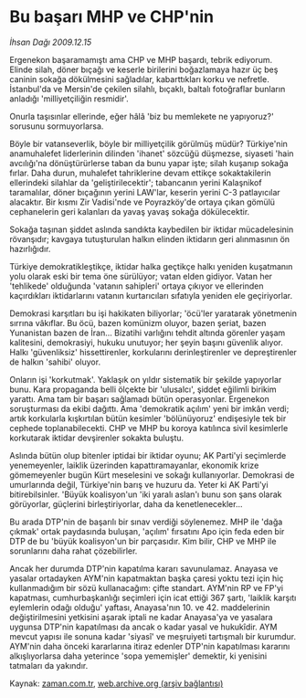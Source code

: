 # Bu başarı MHP ve CHP'nin

*İhsan Dağı 2009.12.15*

<tr><td class="metin" colspan="2" style="padding-top: 20px; padding-left: 5px; ">Ergenekon başaramamıştı ama CHP ve MHP başardı, tebrik ediyorum. Elinde silah, döner bıçağı ve keserle birilerini boğazlamaya hazır üç beş caninin sokağa dökülmesini sağladılar, kabarttıkları korku ve nefretle. İstanbul'da ve Mersin'de çekilen silahlı, bıçaklı, baltalı fotoğraflar bunların anladığı 'milliyetçiliğin resmidir'.</td></tr><tr><td class="metin" colspan="2" style="padding-top: 20px; padding-left: 5px; "><p>Onurla taşısınlar ellerinde, eğer hâlâ 'biz bu memlekete ne yapıyoruz?' sorusunu sormuyorlarsa.
<p>Böyle bir vatanseverlik, böyle bir milliyetçilik görülmüş müdür? Türkiye'nin anamuhalefet liderlerinin dilinden 'ihanet' sözcüğü düşmezse, siyaseti 'hain avcılığı'na dönüştürürlerse taban da bunu yapar işte; silah kuşanıp sokağa fırlar. Daha durun, muhalefet tahriklerine devam ettikçe sokaktakilerin ellerindeki silahlar da 'geliştirilecektir'; tabancanın yerini Kalaşnikof taramalılar, döner bıçağının yerini LAW'lar, keserin yerini C-3 patlayıcılar alacaktır. Bir kısmı Zir Vadisi'nde ve Poyrazköy'de ortaya çıkan gömülü cephanelerin geri kalanları da yavaş yavaş sokağa dökülecektir.
<p>Sokağa taşınan şiddet aslında sandıkta kaybedilen bir iktidar mücadelesinin rövanşıdır; kavgaya tutuşturulan halkın elinden iktidarın geri alınmasının ön hazırlığıdır. 
<p>Türkiye demokratikleştikçe, iktidar halka geçtikçe halkı yeniden kuşatmanın yolu olarak eski bir tema öne sürülüyor; vatan elden gidiyor. Vatan her 'tehlikede' olduğunda 'vatanın sahipleri' ortaya çıkıyor ve ellerinden kaçırdıkları iktidarlarını vatanın kurtarıcıları sıfatıyla yeniden ele geçiriyorlar.
<p>Demokrasi karşıtları bu işi hakikaten biliyorlar; 'öcü'ler yaratarak yönetmenin sırrına vâkıflar. Bu öcü, bazen komünizm oluyor, bazen şeriat, bazen Yunanistan bazen de İran... Bizatihi varlığını tehdit altında görenler yaşam kalitesini, demokrasiyi, hukuku unutuyor; her şeyin başını güvenlik alıyor. Halkı 'güvenliksiz' hissettirenler, korkularını derinleştirenler ve depreştirenler de halkın 'sahibi' oluyor.
<p>Onların işi 'korkutmak'. Yaklaşık on yıldır sistematik bir şekilde yapıyorlar bunu. Kara propaganda belli ölçekte bir 'ulusalcı', şiddet eğilimli birikim yarattı. Ama tam bir başarı sağlamadı bütün operasyonlar. Ergenekon soruşturması da ekibi dağıttı. Ama 'demokratik açılım' yeni bir imkân verdi; artık korkularla kışkırtılan bütün kesimler 'bölünüyoruz' endişesiyle tek bir cephede toplanabilecekti. CHP ve MHP bu koroya katılınca sivil kesimlerle korkutarak iktidar devşirenler sokakta buluştu.
<p>Aslında bütün olup bitenler iptidai bir iktidar oyunu; AK Parti'yi seçimlerde yenemeyenler, laiklik üzerinden kapattıramayanlar, ekonomik krize gömemeyenler bugün Kürt meselesini ve sokağı kullanıyorlar. Demokrasi de umurlarında değil, Türkiye'nin barış ve huzuru da. Yeter ki AK Parti'yi bitirebilsinler. 'Büyük koalisyon'un 'iki yaralı aslan'ı bunu son şans olarak görüyorlar, güçlerini birleştiriyorlar, daha da kenetlenecekler...
<p>Bu arada DTP'nin de başarılı bir sınav verdiği söylenemez. MHP ile 'dağa çıkmak' ortak paydasında buluşan, 'açılım' fırsatını Apo için feda eden bir DTP de bu 'büyük koalisyon'un bir parçasıdır. Kim bilir, CHP ve MHP ile sorunlarını daha rahat çözebilirler.
<p>Ancak her durumda DTP'nin kapatılma kararı savunulamaz. Anayasa ve yasalar ortadayken AYM'nin kapatmaktan başka çaresi yoktu tezi için hiç kullanmadığım bir sözü kullanacağım: çifte standart. AYM'nin RP ve FP'yi kapatması, cumhurbaşkanlığı seçimleri için icat ettiği 367 şartı, 'laiklik karşıtı eylemlerin odağı olduğu' yaftası, Anayasa'nın 10. ve 42. maddelerinin değiştirilmesini yetkisini aşarak iptali ne kadar Anayasa'ya ve yasalara uygunsa DTP'nin kapatılması da ancak o kadar yasal ve hukukîdir. AYM mevcut yapısı ile sonuna kadar 'siyasî' ve meşruiyeti tartışmalı bir kurumdur. AYM'nin daha önceki kararlarına itiraz edenler DTP'nin kapatılması kararını alkışlıyorlarsa daha yeterince 'sopa yememişler' demektir, ki yenisini tatmaları da yakındır.<br/></p></p></p></p></p></p></p></p></p></td></tr>

Kaynak: [zaman.com.tr](http://zaman.com.tr/yazar.do?yazino=927471), [web.archive.org (arşiv bağlantısı)](http://web.archive.org/web/20100123045204/http://zaman.com.tr:80/yazar.do?yazino=927471)
